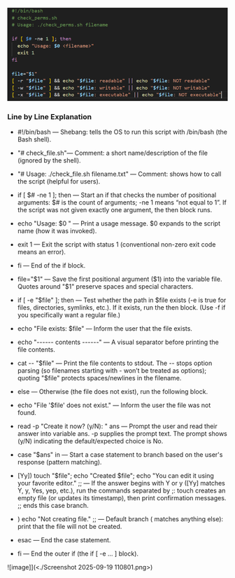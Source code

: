 ![image](<./Screenshot 2025-09-19 112830.png>)

### Line by Line Explanation
- #!/bin/bash — Shebang: tells the OS to run this script with /bin/bash (the Bash shell).

- "# check_file.sh"— Comment: a short name/description of the file (ignored by the shell).

- "# Usage: ./check_file.sh filename.txt" — Comment: shows how to call the script (helpful for users).

- if [ $# -ne 1 ]; then — Start an if that checks the number of positional arguments: $# is the count of arguments; -ne 1 means “not equal to 1”. If the script was not given exactly one argument, the then block runs.

- echo "Usage: $0 <filename>" — Print a usage message. $0 expands to the script name (how it was invoked).

- exit 1 — Exit the script with status 1 (conventional non-zero exit code means an error).

- fi — End of the if block.

- file="$1" — Save the first positional argument ($1) into the variable file. Quotes around "$1" preserve spaces and special characters.

- if [ -e "$file" ]; then — Test whether the path in $file exists (-e is true for files, directories, symlinks, etc.). If it exists, run the then block. (Use -f if you specifically want a regular file.)

-  echo "File exists: $file" — Inform the user that the file exists.

- echo "------ contents ------" — A visual separator before printing the file contents.

- cat -- "$file" — Print the file contents to stdout. The -- stops option parsing (so filenames starting with - won’t be treated as options); quoting "$file" protects spaces/newlines in the filename.

- else — Otherwise (the file does not exist), run the following block.

- echo "File '$file' does not exist." — Inform the user the file was not found.

- read -p "Create it now? (y/N): " ans — Prompt the user and read their answer into variable ans. -p supplies the prompt text. The prompt shows (y/N) indicating the default/expected choice is No.

- case "$ans" in — Start a case statement to branch based on the user's response (pattern matching).

- [Yy]) touch "$file"; echo "Created $file"; echo "You can edit it using your favorite editor." ;; — If the answer begins with Y or y ([Yy] matches Y, y, Yes, yep, etc.), run the commands separated by ;: touch creates an empty file (or updates its timestamp), then print confirmation messages. ;; ends this case branch.

- ) echo "Not creating file." ;; — Default branch ( matches anything else): print that the file will not be created.

- esac — End the case statement.

- fi — End the outer if (the if [ -e ... ] block).

![image]](<./Screenshot 2025-09-19 110801.png>)